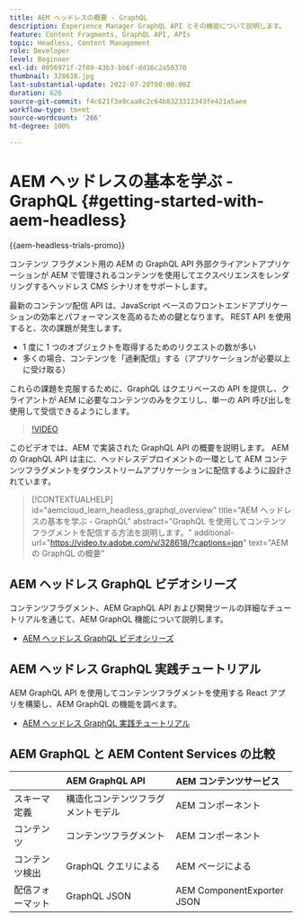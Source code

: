 ```yaml
---
title: AEM ヘッドレスの概要 - GraphQL
description: Experience Manager GraphQL API とその機能について説明します。
feature: Content Fragments, GraphQL API, APIs
topic: Headless, Content Management
role: Developer
level: Beginner
exl-id: 0056971f-2f89-43b3-bb6f-dd16c2a50370
thumbnail: 328618.jpg
last-substantial-update: 2022-07-20T00:00:00Z
duration: 626
source-git-commit: f4c621f3a9caa8c2c64b8323312343fe421a5aee
workflow-type: tm+mt
source-wordcount: '266'
ht-degree: 100%

---
```


# AEM ヘッドレスの基本を学ぶ - GraphQL {#getting-started-with-aem-headless}

{{aem-headless-trials-promo}}

コンテンツ フラグメント用の AEM の GraphQL API
外部クライアントアプリケーションが AEM で管理されるコンテンツを使用してエクスペリエンスをレンダリングするヘッドレス CMS シナリオをサポートします。

最新のコンテンツ配信 API は、JavaScript ベースのフロントエンドアプリケーションの効率とパフォーマンスを高めるための鍵となります。 REST API を使用すると、次の課題が発生します。

* 1 度に 1 つのオブジェクトを取得するためのリクエストの数が多い
* 多くの場合、コンテンツを「過剰配信」する（アプリケーションが必要以上に受け取る）

これらの課題を克服するために、GraphQL はクエリベースの API を提供し、クライアントが AEM に必要なコンテンツのみをクエリし、単一の API 呼び出しを使用して受信できるようにします。

>[!VIDEO](https://video.tv.adobe.com/v/328618?quality=12&learn=on)

このビデオでは、AEM で実装された GraphQL API の概要を説明します。 AEM の GraphQL API は主に、ヘッドレスデプロイメントの一環として AEM コンテンツフラグメントをダウンストリームアプリケーションに配信するように設計されています。

>[!CONTEXTUALHELP]
>id="aemcloud_learn_headless_graphql_overview"
>title="AEM ヘッドレスの基本を学ぶ - GraphQL"
>abstract="GraphQL を使用してコンテンツフラグメントを配信する方法を説明します。"
>additional-url="https://video.tv.adobe.com/v/328618/?captions=jpn" text="AEM の GraphQL の概要"

## AEM ヘッドレス GraphQL ビデオシリーズ

コンテンツフラグメント、AEM GraphQL API および開発ツールの詳細なチュートリアルを通じて、AEM GraphQL 機能について説明します。

* [AEM ヘッドレス GraphQL ビデオシリーズ](./video-series/modeling-basics.md)

## AEM ヘッドレス GraphQL 実践チュートリアル

AEM GraphQL API を使用してコンテンツフラグメントを使用する React アプリを構築し、AEM GraphQL の機能を調べます。

* [AEM ヘッドレス GraphQL 実践チュートリアル](./multi-step/overview.md)

## AEM GraphQL と AEM Content Services の比較

|                                | AEM GraphQL API | AEM コンテンツサービス |
|--------------------------------|:-----------------|:---------------------|
| スキーマ定義 | 構造化コンテンツフラグメントモデル | AEM コンポーネント |
| コンテンツ | コンテンツフラグメント | AEM コンポーネント |
| コンテンツ検出 | GraphQL クエリによる | AEM ページによる |
| 配信フォーマット | GraphQL JSON | AEM ComponentExporter JSON |
